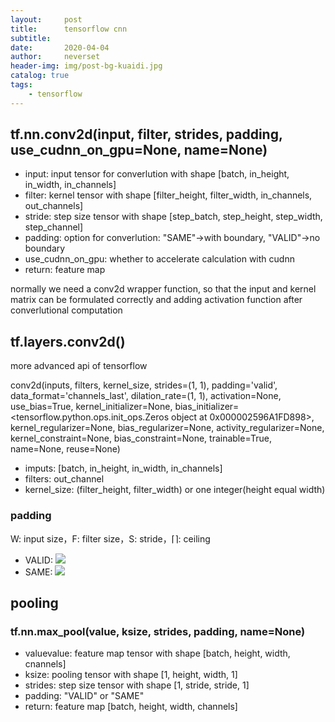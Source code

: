 ```yaml
---
layout:     post
title:      tensorflow cnn
subtitle:   
date:       2020-04-04
author:     neverset
header-img: img/post-bg-kuaidi.jpg
catalog: true
tags:
    - tensorflow
---
```



## tf.nn.conv2d(input, filter, strides, padding, use_cudnn_on_gpu=None, name=None)

* input: input tensor for converlution with shape [batch, in_height, in_width, in_channels]
* filter: kernel tensor with shape [filter_height, filter_width, in_channels, out_channels]
* stride: step size tensor with shape [step_batch, step_height, step_width, step_channel]
* padding: option for converlution: "SAME"->with boundary, "VALID"->no boundary
* use_cudnn_on_gpu: whether to accelerate calculation with cudnn
* return: feature map

normally we need a conv2d wrapper function, so that the input and kernel matrix can be formulated correctly and adding activation function after converlutional computation

## tf.layers.conv2d()
more advanced api of tensorflow

conv2d(inputs, filters, kernel_size, 
    strides=(1, 1), 
    padding='valid', 
    data_format='channels_last', 
    dilation_rate=(1, 1),
    activation=None, 
    use_bias=True, 
    kernel_initializer=None,
    bias_initializer=<tensorflow.python.ops.init_ops.Zeros object at 0x000002596A1FD898>, 
    kernel_regularizer=None,
    bias_regularizer=None, 
    activity_regularizer=None, 
    kernel_constraint=None, 
    bias_constraint=None, 
    trainable=True, 
    name=None,
    reuse=None)
* imputs: [batch, in_height, in_width, in_channels]
* filters: out_channel
* kernel_size: (filter_height, filter_width) or one integer(height equal width)

### padding
W: input size，F: filter size，S: stride，⌈⌉: ceiling
* VALID: 
![](https://raw.githubusercontent.com/neverset123/cloudimg/master/Img20200414224810.png)
* SAME:
 ![](https://raw.githubusercontent.com/neverset123/cloudimg/master/Img20200414224901.png)

## pooling

### tf.nn.max_pool(value, ksize, strides, padding, name=None)

* valuevalue: feature map tensor with shape [batch, height, width, cnannels]
* ksize: pooling tensor with shape [1, height, width, 1]
* strides: step size tensor with shape [1, stride, stride, 1]
* padding: "VALID" or "SAME"
* return: feature map [batch, height, width, channels]
